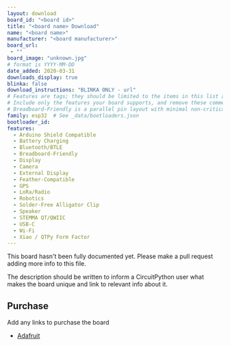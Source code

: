 ```yaml
---
layout: download
board_id: "<board id>"
title: "<board name> Download"
name: "<board name>"
manufacturer: "<board manufacturer>"
board_url:
 - ""
board_image: "unknown.jpg"
# format is YYYY-MM-DD
date_added: 2020-03-31
downloads_display: true
blinka: false
download_instructions: "BLINKA ONLY - url"
# Features are tags; they should be limited to the items in this list and spelled exactly the same.
# Include only the features your board supports, and remove these comment lines before committing.
# Breadboard-Friendly is a parallel pin layout with minimal non-critical perpendicular pins
family: esp32  # See _data/bootloaders.json
bootloader_id:
features:
  - Arduino Shield Compatible
  - Battery Charging
  - Bluetooth/BTLE
  - Breadboard-Friendly
  - Display
  - Camera
  - External Display
  - Feather-Compatible
  - GPS
  - LoRa/Radio
  - Robotics
  - Solder-Free Alligator Clip
  - Speaker
  - STEMMA QT/QWIIC
  - USB-C
  - Wi-Fi
  - Xiao / QTPy Form Factor
---
```


This board hasn't been fully documented yet. Please make a pull request adding more info to this file.

The description should be written to inform a CircuitPython user what makes the board unique and link to relevant info about it.

## Purchase
Add any links to purchase the board
* [Adafruit](https://www.adafruit.com/product/3857)
